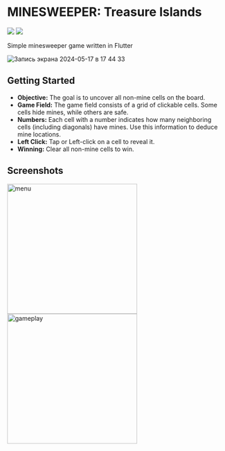 # MINESWEEPER: Treasure Islands

![](https://img.shields.io/badge/Flutter-3.19.5-02569B?logo=flutter&logoColor=white) ![](https://img.shields.io/badge/Dart-3.3.3-02569B?logo=dart&logoColor=white)

Simple minesweeper game written in Flutter

![Запись экрана 2024-05-17 в 17 44 33](https://github.com/roketstorm/minesweeper_islands/assets/18070124/adb3f3f2-3aa8-4d58-87e3-a434cc70f6bd)

## Getting Started

- **Objective:** The goal is to uncover all non-mine cells on the board.
- **Game Field:** The game field consists of a grid of clickable cells. Some cells hide mines, while others are safe.
- **Numbers:** Each cell with a number indicates how many neighboring cells (including diagonals) have mines. Use this information to deduce mine locations.
- **Left Click:** Tap or Left-click on a cell to reveal it.
- **Winning:** Clear all non-mine cells to win.

## Screenshots

<img src="https://github.com/roketstorm/minesweeper_islands/assets/18070124/02c886a6-4a03-4455-a989-623abcc8a137" alt="menu" style="width:300px;"/>

<img src="https://github.com/roketstorm/minesweeper_islands/assets/18070124/92c34e50-bac4-4c00-9312-2aedb6979b44" alt="gameplay" style="width:300px;"/>
